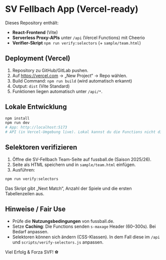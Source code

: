 # SV Fellbach App (Vercel-ready)

Dieses Repository enthält:
- **React-Frontend** (Vite)
- **Serverless Proxy-APIs** unter `/api` (Vercel Functions) mit Cheerio
- **Verifier-Skript** `npm run verify:selectors` (+ `sample/team.html`)

## Deployment (Vercel)
1. Repository zu GitHub/GitLab pushen.
2. Auf https://vercel.com → „New Project“ → Repo wählen.
3. Build Command: `npm run build` (wird automatisch erkannt)
4. Output: `dist` (Vite Standard)
5. Funktionen liegen automatisch unter `/api/*`.

## Lokale Entwicklung
```bash
npm install
npm run dev
# App: http://localhost:5173
# API (in Vercel-Umgebung live). Lokal kannst du die Functions nicht direkt über Vite ausführen.
```

## Selektoren verifizieren
1. Öffne die SV-Fellbach Team-Seite auf fussball.de (Saison 2025/26).
2. Seite als HTML speichern und in `sample/team.html` einfügen.
3. Ausführen:
```bash
npm run verify:selectors
```
Das Skript gibt „Next Match“, Anzahl der Spiele und die ersten Tabellenzeilen aus.

## Hinweise / Fair Use
- Prüfe die **Nutzungsbedingungen** von fussball.de.
- Setze **Caching**: Die Functions senden `s-maxage` Header (60–300s). Bei Bedarf anpassen.
- Selektoren können sich ändern (CSS-Klassen). In dem Fall diese im `/api` und `scripts/verify-selectors.js` anpassen.

Viel Erfolg & Forza SVF! ⚽

